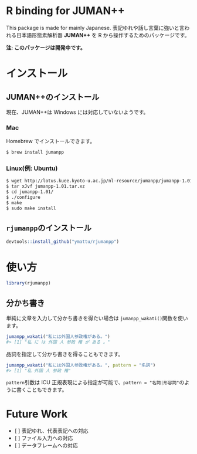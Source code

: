 
<!-- README.md is generated from README.Rmd. Please edit that file -->
R binding for JUMAN++
=====================

This package is made for mainly Japanese. 表記ゆれや話し言葉に強いと言われる日本語形態素解析器 **JUMAN++** を R から操作するためのパッケージです。

**注: このパッケージは開発中です。**

インストール
============

JUMAN++のインストール
---------------------

現在、JUMAN++は Windows には対応していないようです。

### Mac

Homebrew でインストールできます。

``` sh
$ brew install jumanpp
```

### Linux(例: Ubuntu)

``` sh
$ wget http://lotus.kuee.kyoto-u.ac.jp/nl-resource/jumanpp/jumanpp-1.01.tar.xz
$ tar xJvf jumanpp-1.01.tar.xz
$ cd jumanpp-1.01/
$ ./configure
$ make
$ sudo make install
```

`rjumanpp`のインストール
------------------------

``` r
devtools::install_github("ymattu/rjumanpp")
```

使い方
======

``` r
library(rjumanpp)
```

分かち書き
----------

単純に文章を入力して分かち書きを得たい場合は `jumanpp_wakati()`関数を使います。

``` r
jumanpp_wakati("私には外国人参政権がある。")
#> [1] "私 に は 外国 人 参政 権 が ある 。"
```

品詞を指定して分かち書きを得ることもできます。

``` r
jumanpp_wakati("私には外国人参政権がある。", pattern = "名詞")
#> [1] "私 外国 人 参政 権"
```

`pattern`引数は ICU 正規表現による指定が可能で、`pattern = "名詞|形容詞"`のように書くこともできます。

Future Work
===========

-   \[ \] 表記ゆれ、代表表記への対応
-   \[ \] ファイル入力への対応
-   \[ \] データフレームへの対応
